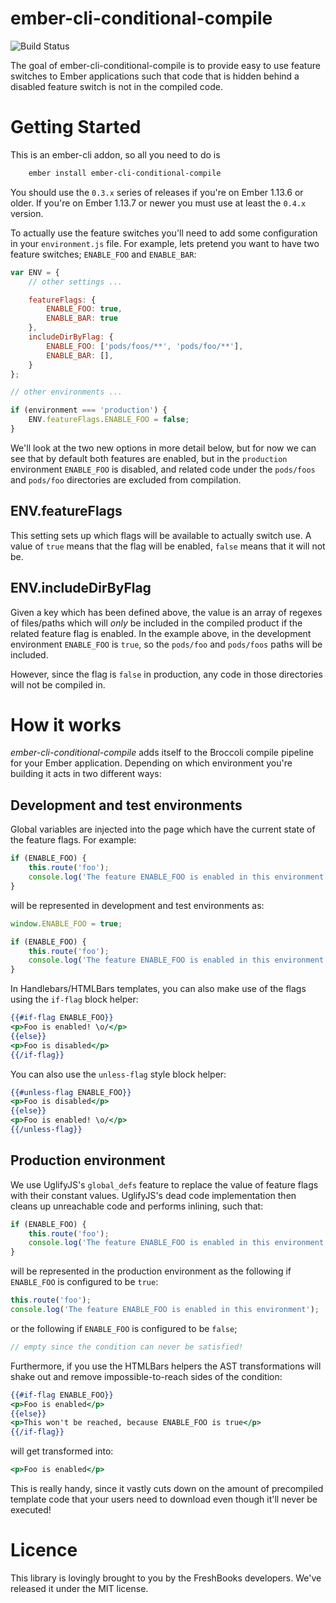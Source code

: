 # ember-cli-conditional-compile

![Build Status](https://github.com/minichate/ember-cli-conditional-compile/actions/workflows/ci.yml/badge.svg)

The goal of ember-cli-conditional-compile is to provide easy to use feature switches to Ember applications such that code that is hidden behind a disabled feature switch is not in the compiled code.

# Getting Started

This is an ember-cli addon, so all you need to do is

```bash
    ember install ember-cli-conditional-compile
```

You should use the `0.3.x` series of releases if you're on Ember 1.13.6 or
older. If you're on Ember 1.13.7 or newer you must use at least the `0.4.x`
version.

To actually use the feature switches you'll need to add some configuration in your `environment.js` file. For example, lets pretend you want to have two feature switches; `ENABLE_FOO` and `ENABLE_BAR`:

```javascript
var ENV = {
    // other settings ...

    featureFlags: {
        ENABLE_FOO: true,
        ENABLE_BAR: true
    },
    includeDirByFlag: {
        ENABLE_FOO: ['pods/foos/**', 'pods/foo/**'],
        ENABLE_BAR: [],
    }
};

// other environments ...

if (environment === 'production') {
    ENV.featureFlags.ENABLE_FOO = false;
}
```

We'll look at the two new options in more detail below, but for now we can see that by default both features are enabled, but in the `production` environment `ENABLE_FOO` is disabled, and related code under the `pods/foos` and `pods/foo` directories are excluded from compilation. 

## ENV.featureFlags

This setting sets up which flags will be available to actually switch use. A value of `true` means that the flag will be enabled, `false` means that it will not be.

## ENV.includeDirByFlag

Given a key which has been defined above, the value is an array of regexes of files/paths which will _only_ be included in the compiled product if the related feature flag is enabled. In the example above, in the development environment `ENABLE_FOO` is `true`, so the `pods/foo` and `pods/foos` paths will be included.

However, since the flag is `false` in production, any code in those directories will not be compiled in.

# How it works

*ember-cli-conditional-compile* adds itself to the Broccoli compile pipeline for your Ember application. Depending on which environment you're building it acts in two different ways:

## Development and test environments
  
Global variables are injected into the page which have the current state of the feature flags. For example:

```javascript
if (ENABLE_FOO) {
    this.route('foo');
    console.log('The feature ENABLE_FOO is enabled in this environment');
}
```

will be represented in development and test environments as:

```javascript
window.ENABLE_FOO = true;

if (ENABLE_FOO) {
    this.route('foo');
    console.log('The feature ENABLE_FOO is enabled in this environment');
}
```

In Handlebars/HTMLBars templates, you can also make use of the flags using the `if-flag` block helper:

```hbs
{{#if-flag ENABLE_FOO}}
<p>Foo is enabled! \o/</p>
{{else}}
<p>Foo is disabled</p>
{{/if-flag}}
```

You can also use the `unless-flag` style block helper:

```hbs
{{#unless-flag ENABLE_FOO}}
<p>Foo is disabled</p>
{{else}}
<p>Foo is enabled! \o/</p>
{{/unless-flag}}
```

## Production environment

We use UglifyJS's `global_defs` feature to replace the value of feature flags with their constant values. UglifyJS's dead code implementation then cleans up unreachable code and performs inlining, such that:

```javascript
if (ENABLE_FOO) {
    this.route('foo');
    console.log('The feature ENABLE_FOO is enabled in this environment');
}
```

will be represented in the production environment as the following if `ENABLE_FOO` is configured to be `true`:

```javascript
this.route('foo');
console.log('The feature ENABLE_FOO is enabled in this environment');
```

or the following if `ENABLE_FOO` is configured to be `false`;

```javascript
// empty since the condition can never be satisfied!
```

Furthermore, if you use the HTMLBars helpers the AST transformations will shake
out and remove impossible-to-reach sides of the condition:

```hbs
{{#if-flag ENABLE_FOO}}
<p>Foo is enabled</p>
{{else}}
<p>This won't be reached, because ENABLE_FOO is true</p>
{{/if-flag}}
```

will get transformed into:

```hbs
<p>Foo is enabled</p>
```

This is really handy, since it vastly cuts down on the amount of precompiled
template code that your users need to download even though it'll never be
executed!

# Licence

 This library is lovingly brought to you by the FreshBooks developers. We've released it under the MIT license.
